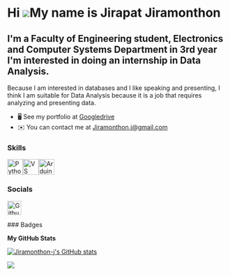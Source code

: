 Hi ![](https://user-images.githubusercontent.com/18350557/176309783-0785949b-9127-417c-8b55-ab5a4333674e.gif)My name is Jirapat Jiramonthon
===========================================================================================================================================

I'm a Faculty of Engineering student, Electronics and Computer Systems Department in 3rd year I'm interested in doing an internship in Data Analysis.
-----------------------------------------------------------------------------------------------------------------------------------------------------

Because I am interested in databases and I like speaking and presenting, I think I am suitable for Data Analysis because it is a job that requires analyzing and presenting data.

* 🖥️  See my portfolio at [Googledrive](http://drive.google.com/drive/folders/1Cpg51kCkABDjulkWdLG4OKvVoCg8_gCy)
* ✉️  You can contact me at [Jiramonthon.j@gmail.com](mailto:Jiramonthon.j@gmail.com)

### Skills

<p align="left">
<a href="https://www.python.org/" target="_blank" rel="noreferrer"><img src="https://raw.githubusercontent.com/danielcranney/readme-generator/main/public/icons/skills/python-colored.svg" width="36" height="36" alt="Python" title="Python"/></a><a href="https://code.visualstudio.com/" target="_blank" rel="noreferrer"><img src="https://raw.githubusercontent.com/danielcranney/readme-generator/main/public/icons/skills/visualstudiocode-colored.svg" width="36" height="36" alt="VS Code" title="VS Code"/></a><a href="https://store.arduino.cc/?gclid=Cj0KCQjw2eilBhCCARIsAG0Pf8uueBifykWcsSS4LPESeGQfxGVKJYnzV7bz471XfknQJy_1VINVWM8aAkLtEALw_wcB" target="_blank" rel="noreferrer"><img src="https://raw.githubusercontent.com/danielcranney/readme-generator/main/public/icons/skills/arduino-colored.svg" width="36" height="36" alt="Arduino" title="Arduino"/></a>
</p>

### Socials

<p align="left"> <a href="https://www.github.com/Jiramonthon-j" target="_blank" rel="noreferrer"> <picture> <source media="(prefers-color-scheme: dark)" srcset="https://raw.githubusercontent.com/danielcranney/readme-generator/main/public/icons/socials/github-dark.svg" /> <source media="(prefers-color-scheme: light)" srcset="https://raw.githubusercontent.com/danielcranney/readme-generator/main/public/icons/socials/github.svg" /> <img src="https://raw.githubusercontent.com/danielcranney/readme-generator/main/public/icons/socials/github.svg" width="32" height="32" alt="Github" title="Github" /> </picture> </a></p>
### Badges

<b>My GitHub Stats</b>

<a href="http://www.github.com/Jiramonthon-j"><img src="https://github-readme-stats.vercel.app/api?username=Jiramonthon-j&show_icons=true&hide=&count_private=true&title_color=0891b2&text_color=ffffff&icon_color=0891b2&bg_color=1c1917&hide_border=true&show_icons=true" alt="Jiramonthon-j's GitHub stats" /></a>

<a href="http://www.github.com/Jiramonthon-j"><img src="https://github-readme-streak-stats.herokuapp.com/?user=Jiramonthon-j&stroke=ffffff&background=1c1917&ring=0891b2&fire=0891b2&currStreakNum=ffffff&currStreakLabel=0891b2&sideNums=ffffff&sideLabels=ffffff&dates=ffffff&hide_border=true" /></a>
